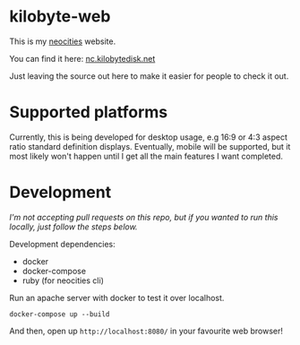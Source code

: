 # kilobyte-web

This is my [neocities](https://neocities.org) website.<br/>

You can find it here: [nc.kilobytedisk.net](https://nc.kilobytedisk.net)<br/>

Just leaving the source out here to make it easier for people to check it out.<br/>

# Supported platforms
Currently, this is being developed for desktop usage, e.g 16:9 or 4:3 aspect ratio standard definition displays.
Eventually, mobile will be supported, but it most likely won't happen until I get all the main features I want completed.

# Development
*I'm not accepting pull requests on this repo, but if you wanted to run this locally,
just follow the steps below.*

Development dependencies:<br/>
- docker<br/>
- docker-compose<br/>
- ruby (for neocities cli)<br/>

Run an apache server with docker to test it over localhost.

```
docker-compose up --build
```

And then, open up ```http://localhost:8080/``` in your favourite web browser!

